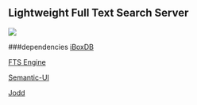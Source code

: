 ## Lightweight Full Text Search Server 


![](https://github.com/iboxdb/ftserver/raw/master/FTServer/web/css/fts.png)

###dependencies
[iBoxDB](http://www.iboxdb.com/)

[FTS Engine](https://github.com/iboxdb/full-text-search)

[Semantic-UI](http://semantic-ui.com/)

[Jodd](http://jodd.org/)
